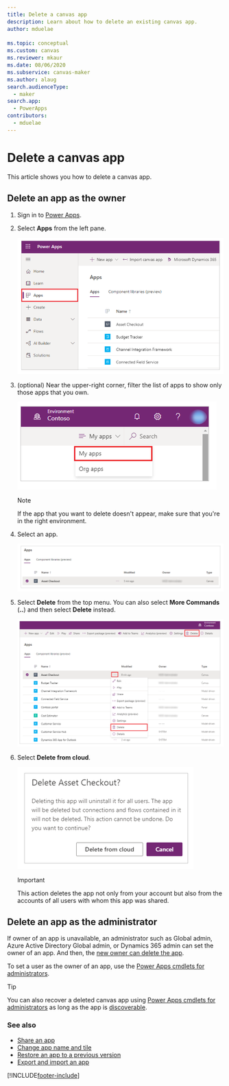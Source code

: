 ```yaml
---
title: Delete a canvas app
description: Learn about how to delete an existing canvas app.
author: mduelae

ms.topic: conceptual
ms.custom: canvas
ms.reviewer: mkaur
ms.date: 08/06/2020
ms.subservice: canvas-maker
ms.author: alaug
search.audienceType: 
  - maker
search.app: 
  - PowerApps
contributors:
  - mduelae
---
```

# Delete a canvas app

This article shows you how to delete a canvas app.

## Delete an app as the owner

1. Sign in to [Power Apps](https://make.powerapps.com?utm_source=padocs&utm_medium=linkinadoc&utm_campaign=referralsfromdoc).

1. Select **Apps** from the left pane.

    ![Apps.](./media/delete-app/file-apps.png)

1. (optional) Near the upper-right corner, filter the list of apps to show only those apps that you own.

    ![Apps filter.](./media/delete-app/filter-list.png)

   > [!NOTE]
   > If the app that you want to delete doesn't appear, make sure that you're in the right environment.

1. Select an app.

    ![Select an app.](./media/delete-app/select-app.png)

1. Select **Delete** from the top menu. You can also select **More Commands** (**..**) and then select **Delete** instead.

    ![Select delete.](./media/delete-app/select-delete.png)

1. Select **Delete from cloud**.  

    ![Delete from cloud.](./media/delete-app/delete-app.png)

    > [!IMPORTANT]
    > This action deletes the app not only from your account but also from the accounts of all users with whom this app was shared.

## Delete an app as the administrator

If owner of an app is unavailable, an administrator such as Global admin, Azure Active Directory Global admin, or Dynamics 365 admin can set the owner of an app. And then, the [new owner can delete the app](#delete-an-app-as-the-owner).

To set a user as the owner of an app, use the [Power Apps cmdlets for administrators](/power-platform/admin/powerapps-powershell).

> [!TIP]
> You can also recover a deleted canvas app using [Power Apps cmdlets for administrators](/power-platform/admin/powerapps-powershell#recover-a-deleted-canvas-app) as long as the app is [discoverable](/power-platform/admin/powerapps-powershell#display-a-list-of-deleted-power-apps-in-an-environment).

### See also

- [Share an app](share-app.md)  
- [Change app name and tile](set-name-tile.md)  
- [Restore an app to a previous version](restore-an-app.md)
- [Export and import an app](export-import-app.md)


[!INCLUDE[footer-include](../../includes/footer-banner.md)]
